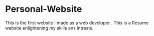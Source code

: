# Personal-Website
This is the first website i made as a web developer . This is a Resume website enlightening my skills ans intrests.
